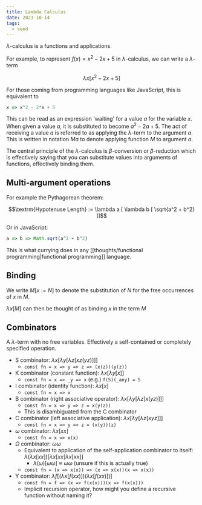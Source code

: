 ```yaml
---
title: Lambda Calculus
date: 2023-10-14
tags:
  - seed
---
```



$\lambda$-calculus is a functions and applications.

For example, to represent $f(x)=x^2-2x+5$ in $\lambda$-calculus, we can write a $\lambda$-term

$$\lambda x [x^2-2x+5]$$

For those coming from programming languages like JavaScript, this is equivalent to

```javascript
x => x^2 - 2*x + 5
```

This can be read as an expression 'waiting' for a value $a$ for the variable $x$. When given a value $a$, it is substituted to become $a^2-2a+5$. The act of receiving a value $a$ is referred to as applying the $\lambda$-term to the argument $a$. This is written in notation $Ma$ to denote applying function $M$ to argument $a$.

The central principle of the $\lambda$-calculus is $\beta$-conversion or $\beta$-reduction which is effectively saying that you can substitute values into arguments of functions, effectively binding them.

## Multi-argument operations
For example the Pythagorean theorem:

$$\textrm{Hypotenuse Length} := \lambda a [ \lambda b [ \sqrt{a^2 + b^2} ]]$$

Or in JavaScript:

```js
a => b => Math.sqrt(a^2 + b^2)
```

This is what currying does in any [[thoughts/functional programming|functional programming]] language.

## Binding
We write $M[x:=N]$ to denote the substitution of $N$ for the free occurrences of $x$ in $M$.

$\lambda x[M]$ can then be thought of as binding $x$ in the term $M$
## Combinators
A $\lambda$-term with no free variables. Effectively a self-contained or completely specified operation.

- S combinator: $\lambda x[\lambda y [\lambda z [xz(yz)]]]$
	- `const fn = x => y => z => (x(z))(y(z))`
- K combinator (constant function):  $\lambda x [\lambda y [x]]$
	- `const fn = x => _y => x` (e.g.) `f(5)(_any) = 5`
- I combinator (identity function): $\lambda x[x]$
	- `const fn = x => x`
- B combinator (right associative operator): $\lambda x[\lambda y[\lambda z[x(yz)]]]$
	- `const fn = x => y => z = x(y(z))`
	- This is disambiguated from the C combinator
- C combinator (left associative application): $\lambda x[\lambda y[\lambda z[xyz]]]$
	- `const fn = x => y => z = (x(y))(z)`
- $\omega$ combinator: $\lambda x[xx]$
	- `const fn = x => x(x)`
- $\Omega$ combinator: $\omega \omega$
	- Equivalent to application of the self-application combinator to itself: $\lambda (\lambda x[xx])[\lambda x[xx] \lambda x[xx]]$
		- $\lambda(\omega)[\omega \omega] \equiv \omega \omega$ (unsure if this is actually true)
	- `const fn = (x => x(x)) => (x => x(x))(x => x(x))`
- Y combinator: $\lambda f [(\lambda x [f(xx)])(\lambda x[f(xx)])]$
	- `const fn = f => (x => f(x(x)))(x => f(x(x)))`
	- Implicit recursion operator, how might you define a recursive function without naming it?